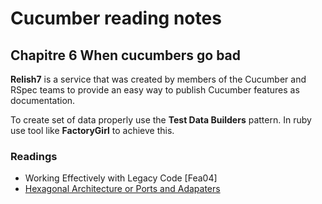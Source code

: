 Cucumber reading notes
======================

Chapitre 6 When cucumbers go bad
--

**Relish7** is a service that was created by members of the Cucumber and RSpec
teams to provide an easy way to publish Cucumber features as documentation.  
  
To create set of data properly use the **Test Data Builders** pattern. In ruby use tool like **FactoryGirl** to achieve this.

### Readings

* Working Effectively with Legacy Code \[Fea04\]
* [Hexagonal Architecture or Ports and Adapaters](http://alistair.cockburn.us/Hexagonal+architecture)

